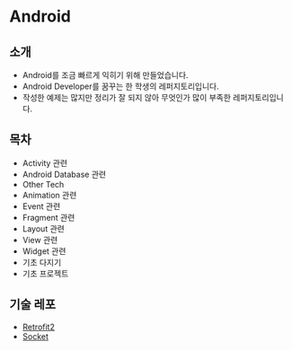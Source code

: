 # Android
## 소개
* Android를 조금 빠르게 익히기 위해 만들었습니다.
* Android Developer를 꿈꾸는 한 학생의 레퍼지토리입니다.
* 작성한 예제는 많지만 정리가 잘 되지 않아 무엇인가 많이 부족한 레퍼지토리입니다.

## 목차
* Activity 관련
* Android Database 관련
* Other Tech
* Animation 관련
* Event 관련
* Fragment 관련
* Layout 관련
* View 관련
* Widget 관련
* 기초 다지기
* 기초 프로젝트

## 기술 레포
* [Retrofit2]
* [Socket]


[Retrofit2]: https://github.com/jinusong/Retrofit2
[Socket]: https://github.com/jinusong/Android-Socket

